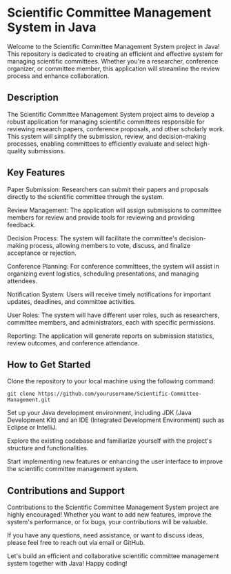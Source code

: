 # Scientific Committee Management System in Java
Welcome to the Scientific Committee Management System project in Java! This repository is dedicated to creating an efficient and effective system for managing scientific committees. Whether you're a researcher, conference organizer, or committee member, this application will streamline the review process and enhance collaboration.

## Description
The Scientific Committee Management System project aims to develop a robust application for managing scientific committees responsible for reviewing research papers, conference proposals, and other scholarly work. This system will simplify the submission, review, and decision-making processes, enabling committees to efficiently evaluate and select high-quality submissions.

## Key Features
Paper Submission: Researchers can submit their papers and proposals directly to the scientific committee through the system.

Review Management: The application will assign submissions to committee members for review and provide tools for reviewing and providing feedback.

Decision Process: The system will facilitate the committee's decision-making process, allowing members to vote, discuss, and finalize acceptance or rejection.

Conference Planning: For conference committees, the system will assist in organizing event logistics, scheduling presentations, and managing attendees.

Notification System: Users will receive timely notifications for important updates, deadlines, and committee activities.

User Roles: The system will have different user roles, such as researchers, committee members, and administrators, each with specific permissions.

Reporting: The application will generate reports on submission statistics, review outcomes, and conference attendance.

## How to Get Started
Clone the repository to your local machine using the following command:
```
git clone https://github.com/yourusername/Scientific-Committee-Management.git
```
Set up your Java development environment, including JDK (Java Development Kit) and an IDE (Integrated Development Environment) such as Eclipse or IntelliJ.

Explore the existing codebase and familiarize yourself with the project's structure and functionalities.

Start implementing new features or enhancing the user interface to improve the scientific committee management system.

## Contributions and Support
Contributions to the Scientific Committee Management System project are highly encouraged! Whether you want to add new features, improve the system's performance, or fix bugs, your contributions will be valuable.

If you have any questions, need assistance, or want to discuss ideas, please feel free to reach out via email or GitHub.

Let's build an efficient and collaborative scientific committee management system together with Java! Happy coding!
